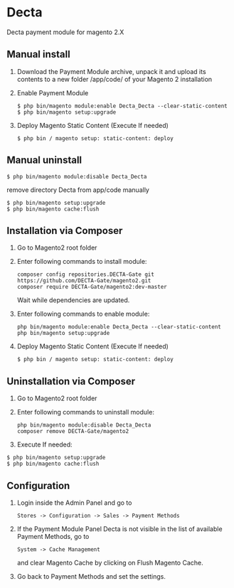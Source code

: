 # Decta

Decta payment module for magento 2.X

## Manual install

1. Download the Payment Module archive, unpack it and upload its contents to a new folder <root>/app/code/ of your Magento 2 installation

2. Enable Payment Module
    ```text
    $ php bin/magento module:enable Decta_Decta --clear-static-content
    $ php bin/magento setup:upgrade
    ```
3. Deploy Magento Static Content (Execute If needed)
    ```text
    $ php bin / magento setup: static-content: deploy
    ```
## Manual uninstall

```text
$ php bin/magento module:disable Decta_Decta
```

remove directory Decta from app/code manually

```text
$ php bin/magento setup:upgrade
$ php bin/magento cache:flush
```

## Installation via Composer

1. Go to Magento2 root folder

2. Enter following commands to install module:
   ```text
   composer config repositories.DECTA-Gate git https://github.com/DECTA-Gate/magento2.git
   composer require DECTA-Gate/magento2:dev-master 
   ``` 
   Wait while dependencies are updated.
3. Enter following commands to enable module:
   ```text
   php bin/magento module:enable Decta_Decta --clear-static-content
   php bin/magento setup:upgrade 
   ``` 
4. Deploy Magento Static Content (Execute If needed)
    ```text
    $ php bin / magento setup: static-content: deploy
    ```
## Uninstallation via Composer

1. Go to Magento2 root folder

2. Enter following commands to uninstall module:
   ```text
   php bin/magento module:disable Decta_Decta
   composer remove DECTA-Gate/magento2
   ``` 
3. Execute If needed:
```text
$ php bin/magento setup:upgrade
$ php bin/magento cache:flush
```
## Configuration

1. Login inside the Admin Panel and go to 
    ```text
    Stores -> Configuration -> Sales -> Payment Methods
    ```
2. If the Payment Module Panel Decta is not visible in the list of available Payment Methods, go to 
    ```text
    System -> Cache Management 
    ```
    and clear Magento Cache by clicking on Flush Magento Cache.

3. Go back to Payment Methods and set the settings.
